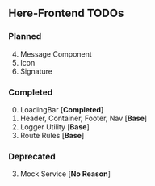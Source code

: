 Here-Frontend TODOs
-------------------

### Planned
4. Message Component
6. Icon
7. Signature


### Completed
0. LoadingBar [**Completed**]
2. Header, Container, Footer, Nav [**Base**]
1. Logger Utility [**Base**]
5. Route Rules [**Base**]


### Deprecated
3. Mock Service [**No Reason**]

